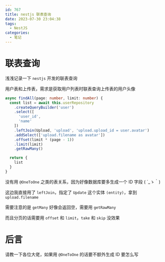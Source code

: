 ```yaml
---
id: 767
title: nestjs 联表查询
date: 2023-07-30 23:04:38
tags:
  - NestJS
categories:
  - 笔记
---
```


# 联表查询

浅浅记录一下 `nestjs` 开发的联表查询

用户表和上传表，需求是获取用户列表时联表查询上传表的用户头像

<!--more-->

```typescript
async findAll(page: number, limit: number) {
  const list = await this.userRepository
    .createQueryBuilder('user')
    .select([
      'user_id',
      'name'
    ])
    .leftJoin(Upload, 'upload', 'upload.upload_id = user.avatar')
    .addSelect(['upload.filename as avatar'])
    .offset(limit * (page - 1))
    .limit(limit)
    .getRawMany()

  return {
    list
  }
}
```

没有用 `@OneToOne` 之类的表关系，因为好像数据库要多生成一个 ID 字段 ( ´_ゝ｀)

这边我直接用了 `leftJoin`，指定了 `Update` 这个实体 `(entity)`，拿到 `upload.filename`

需要注意的是 `getMany` 好像会返回空，需要用 `getRawMany`

而且分页的话需要用 `offset` 和 `limit`，`take` 和 `skip` 没效果

# 后言

请教一下各位大佬，如果用 `@OneToOne` 的话要不额外生成 ID 要怎么写
